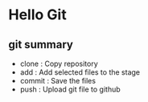 # Hello Git

## git summary

- clone : Copy repository
- add : Add selected files to the stage
- commit : Save the files
- push : Upload git file to github